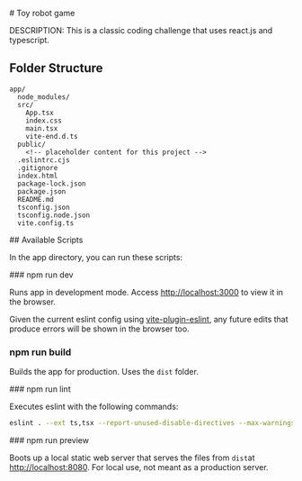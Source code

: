 # Toy robot game

DESCRIPTION: This is a classic coding challenge that uses react.js and typescript.

## Folder Structure

```
app/
  node_modules/
  src/
    App.tsx
    index.css
    main.tsx
    vite-end.d.ts
  public/
    <!-- placeholder content for this project -->
  .eslintrc.cjs
  .gitignore
  index.html
  package-lock.json
  package.json
  README.md
  tsconfig.json
  tsconfig.node.json
  vite.config.ts
```

## Available Scripts

In the app directory, you can run these scripts:

### npm run dev

Runs app in development mode.
Access [http://localhost:3000](http://localhost:3000) to view it in the browser.

Given the current eslint config using [vite-plugin-eslint](https://www.npmjs.com/package/vite-plugin-eslint), any future edits that produce errors will be shown in the browser too.

### npm run build

Builds the app for production.
Uses the `dist` folder.

### npm run lint

Executes eslint with the following commands:

```sh
eslint . --ext ts,tsx --report-unused-disable-directives --max-warnings 0
```

### npm run preview

Boots up a local static web server that serves the files from `dist`at [http://localhost:8080](http://localhost:8080).
For local use, not meant as a production server.
